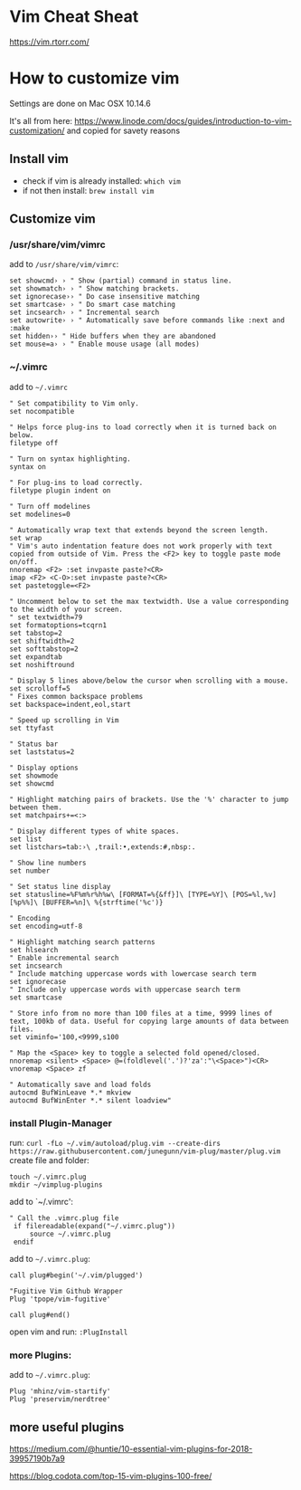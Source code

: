 # Vim Cheat Sheat
https://vim.rtorr.com/

# How to customize vim

Settings are done on Mac OSX 10.14.6

It's all from here: https://www.linode.com/docs/guides/introduction-to-vim-customization/ and copied for savety reasons

## Install vim
* check if vim is already installed: `which vim`
* if not then install: `brew install vim`

## Customize vim
### /usr/share/vim/vimrc
add to `/usr/share/vim/vimrc`:
```
set showcmd› › " Show (partial) command in status line.
set showmatch› › " Show matching brackets.
set ignorecase›› " Do case insensitive matching
set smartcase› › " Do smart case matching
set incsearch› › " Incremental search
set autowrite› › " Automatically save before commands like :next and :make
set hidden›› " Hide buffers when they are abandoned
set mouse=a› › " Enable mouse usage (all modes)
```
### ~/.vimrc
add to `~/.vimrc`
```
" Set compatibility to Vim only.
set nocompatible

" Helps force plug-ins to load correctly when it is turned back on below.
filetype off

" Turn on syntax highlighting.
syntax on

" For plug-ins to load correctly.
filetype plugin indent on

" Turn off modelines
set modelines=0

" Automatically wrap text that extends beyond the screen length.
set wrap
" Vim's auto indentation feature does not work properly with text copied from outside of Vim. Press the <F2> key to toggle paste mode on/off.
nnoremap <F2> :set invpaste paste?<CR>
imap <F2> <C-O>:set invpaste paste?<CR>
set pastetoggle=<F2>

" Uncomment below to set the max textwidth. Use a value corresponding to the width of your screen.
" set textwidth=79
set formatoptions=tcqrn1
set tabstop=2
set shiftwidth=2
set softtabstop=2
set expandtab
set noshiftround

" Display 5 lines above/below the cursor when scrolling with a mouse.
set scrolloff=5
" Fixes common backspace problems
set backspace=indent,eol,start

" Speed up scrolling in Vim
set ttyfast

" Status bar
set laststatus=2

" Display options
set showmode
set showcmd

" Highlight matching pairs of brackets. Use the '%' character to jump between them.
set matchpairs+=<:>

" Display different types of white spaces.
set list
set listchars=tab:›\ ,trail:•,extends:#,nbsp:.

" Show line numbers
set number

" Set status line display
set statusline=%F%m%r%h%w\ [FORMAT=%{&ff}]\ [TYPE=%Y]\ [POS=%l,%v][%p%%]\ [BUFFER=%n]\ %{strftime('%c')}

" Encoding
set encoding=utf-8

" Highlight matching search patterns
set hlsearch
" Enable incremental search
set incsearch
" Include matching uppercase words with lowercase search term
set ignorecase
" Include only uppercase words with uppercase search term
set smartcase

" Store info from no more than 100 files at a time, 9999 lines of text, 100kb of data. Useful for copying large amounts of data between files.
set viminfo='100,<9999,s100

" Map the <Space> key to toggle a selected fold opened/closed.
nnoremap <silent> <Space> @=(foldlevel('.')?'za':"\<Space>")<CR>
vnoremap <Space> zf

" Automatically save and load folds
autocmd BufWinLeave *.* mkview
autocmd BufWinEnter *.* silent loadview"
```
### install Plugin-Manager
run: `curl -fLo ~/.vim/autoload/plug.vim --create-dirs https://raw.githubusercontent.com/junegunn/vim-plug/master/plug.vim`
create file and folder:
```
touch ~/.vimrc.plug
mkdir ~/vimplug-plugins
```
add to `~/.vimrc':
```
" Call the .vimrc.plug file
 if filereadable(expand("~/.vimrc.plug"))
     source ~/.vimrc.plug
 endif
```
add to `~/.vimrc.plug`:
```
call plug#begin('~/.vim/plugged')

"Fugitive Vim Github Wrapper
Plug 'tpope/vim-fugitive'

call plug#end()
```

open vim and run: `:PlugInstall`

### more Plugins:
add to `~/.vimrc.plug`:
```
Plug 'mhinz/vim-startify'
Plug 'preservim/nerdtree'
```

## more useful plugins
https://medium.com/@huntie/10-essential-vim-plugins-for-2018-39957190b7a9

https://blog.codota.com/top-15-vim-plugins-100-free/
